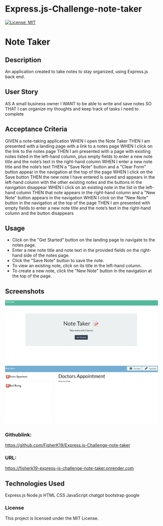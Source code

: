 # Express.js-Challenge-note-taker
[![License: MIT](https://img.shields.io/badge/License-MIT-yellow.svg)](https://opensource.org/licenses/MIT)


<h1>Note Taker </h1>

## Description
An application created to take notes to stay organized, using Express.js back end.

## User Story
AS A small business owner
I WANT to be able to write and save notes
SO THAT I can organize my thoughts and keep track of tasks I need to complete


## Acceptance Criteria
GIVEN a note-taking application
WHEN I open the Note Taker
THEN I am presented with a landing page with a link to a notes page
WHEN I click on the link to the notes page
THEN I am presented with a page with existing notes listed in the left-hand column, plus empty fields to enter a new note title and the note’s text in the right-hand column
WHEN I enter a new note title and the note’s text
THEN a "Save Note" button and a "Clear Form" button appear in the navigation at the top of the page
WHEN I click on the Save button
THEN the new note I have entered is saved and appears in the left-hand column with the other existing notes and the buttons in the navigation disappear
WHEN I click on an existing note in the list in the left-hand column
THEN that note appears in the right-hand column and a "New Note" button appears in the navigation
WHEN I click on the "New Note" button in the navigation at the top of the page
THEN I am presented with empty fields to enter a new note title and the note’s text in the right-hand column and the button disappears

## Usage
- Click on the "Get Started" button on the landing page to navigate to the notes page.
- Enter a new note title and note text in the provided fields on the right-hand side of the notes page.
- Click the "Save Note" button to save the note.
- To view an existing note, click on its title in the left-hand column.
- To create a new note, click the "New Note" button in the navigation at the top of the page.

## Screenshots
![landing page](./public/images/landing%20page.png)
![Note taker](./public/images/note%20taker.png)

### Githublink: 
https://github.com/FisherK19/Express.js-Challenge-note-taker

### URL:
https://fisherk19-express-js-challenge-note-taker.onrender.com

## Technologies Used
Express.js
Node.js
HTML
CSS
JavaScript
chatgpt
bootstrap
google

### License
This project is licensed under the MIT License.


